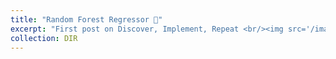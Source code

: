 ```yaml
---
title: "Random Forest Regressor 🌳"
excerpt: "First post on Discover, Implement, Repeat <br/><img src='/images/DIR.png' width='100' height='50'>"
collection: DIR
---
```


